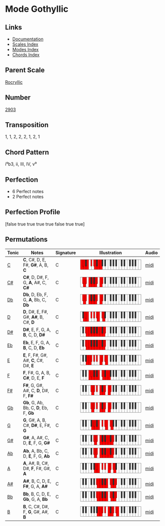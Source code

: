 # Mode Gothyllic

## Links

- [Documentation](README.md)
- [Scales Index](Scales.md)
- [Modes Index](Modes.md)
- [Chords Index](Chords.md)

## Parent Scale

[Rocryllic](ScaleRocryllic.md)

## Number

[2903](https://ianring.com/musictheory/scales/2903)

## Transposition

1, 1, 2, 2, 2, 1, 2, 1

## Chord Pattern

i⁰b3, ii, III, IV, v⁰

## Perfection

- 6 Perfect notes
- 2 Perfect notes

## Perfection Profile

[false true true true true false true true]

## Permutations

| Tonic | Notes | Signature | Illustration | Audio |
|-------|-------|-----------|--------------|-------|
| [C](ModeCNaturalGothyllic.md) | **C**, C#, D, E, F#, **G#**, A, B, **C** | C | ![CNaturalGothyllic](ModeCNaturalGothyllic.png) | [midi](https://github.com/edipermadi/music/blob/main/docs/ModeCNaturalGothyllic.mid?raw=true) |
| [C#](ModeCSharpGothyllic.md) | **C#**, D, D#, F, G, **A**, A#, C, **C#** | C | ![CSharpGothyllic](ModeCSharpGothyllic.png) | [midi](https://github.com/edipermadi/music/blob/main/docs/ModeCSharpGothyllic.mid?raw=true) |
| [Db](ModeDFlatGothyllic.md) | **Db**, D, Eb, F, G, **A**, Bb, C, **Db** | C | ![DFlatGothyllic](ModeDFlatGothyllic.png) | [midi](https://github.com/edipermadi/music/blob/main/docs/ModeDFlatGothyllic.mid?raw=true) |
| [D](ModeDNaturalGothyllic.md) | **D**, D#, E, F#, G#, **A#**, B, C#, **D** | C | ![DNaturalGothyllic](ModeDNaturalGothyllic.png) | [midi](https://github.com/edipermadi/music/blob/main/docs/ModeDNaturalGothyllic.mid?raw=true) |
| [D#](ModeDSharpGothyllic.md) | **D#**, E, F, G, A, **B**, C, D, **D#** | C | ![DSharpGothyllic](ModeDSharpGothyllic.png) | [midi](https://github.com/edipermadi/music/blob/main/docs/ModeDSharpGothyllic.mid?raw=true) |
| [Eb](ModeEFlatGothyllic.md) | **Eb**, E, F, G, A, **B**, C, D, **Eb** | C | ![EFlatGothyllic](ModeEFlatGothyllic.png) | [midi](https://github.com/edipermadi/music/blob/main/docs/ModeEFlatGothyllic.mid?raw=true) |
| [E](ModeENaturalGothyllic.md) | **E**, F, F#, G#, A#, **C**, C#, D#, **E** | C | ![ENaturalGothyllic](ModeENaturalGothyllic.png) | [midi](https://github.com/edipermadi/music/blob/main/docs/ModeENaturalGothyllic.mid?raw=true) |
| [F](ModeFNaturalGothyllic.md) | **F**, F#, G, A, B, **C#**, D, E, **F** | C | ![FNaturalGothyllic](ModeFNaturalGothyllic.png) | [midi](https://github.com/edipermadi/music/blob/main/docs/ModeFNaturalGothyllic.mid?raw=true) |
| [F#](ModeFSharpGothyllic.md) | **F#**, G, G#, A#, C, **D**, D#, F, **F#** | C | ![FSharpGothyllic](ModeFSharpGothyllic.png) | [midi](https://github.com/edipermadi/music/blob/main/docs/ModeFSharpGothyllic.mid?raw=true) |
| [Gb](ModeGFlatGothyllic.md) | **Gb**, G, Ab, Bb, C, **D**, Eb, F, **Gb** | C | ![GFlatGothyllic](ModeGFlatGothyllic.png) | [midi](https://github.com/edipermadi/music/blob/main/docs/ModeGFlatGothyllic.mid?raw=true) |
| [G](ModeGNaturalGothyllic.md) | **G**, G#, A, B, C#, **D#**, E, F#, **G** | C | ![GNaturalGothyllic](ModeGNaturalGothyllic.png) | [midi](https://github.com/edipermadi/music/blob/main/docs/ModeGNaturalGothyllic.mid?raw=true) |
| [G#](ModeGSharpGothyllic.md) | **G#**, A, A#, C, D, **E**, F, G, **G#** | C | ![GSharpGothyllic](ModeGSharpGothyllic.png) | [midi](https://github.com/edipermadi/music/blob/main/docs/ModeGSharpGothyllic.mid?raw=true) |
| [Ab](ModeAFlatGothyllic.md) | **Ab**, A, Bb, C, D, **E**, F, G, **Ab** | C | ![AFlatGothyllic](ModeAFlatGothyllic.png) | [midi](https://github.com/edipermadi/music/blob/main/docs/ModeAFlatGothyllic.mid?raw=true) |
| [A](ModeANaturalGothyllic.md) | **A**, A#, B, C#, D#, **F**, F#, G#, **A** | C | ![ANaturalGothyllic](ModeANaturalGothyllic.png) | [midi](https://github.com/edipermadi/music/blob/main/docs/ModeANaturalGothyllic.mid?raw=true) |
| [A#](ModeASharpGothyllic.md) | **A#**, B, C, D, E, **F#**, G, A, **A#** | C | ![ASharpGothyllic](ModeASharpGothyllic.png) | [midi](https://github.com/edipermadi/music/blob/main/docs/ModeASharpGothyllic.mid?raw=true) |
| [Bb](ModeBFlatGothyllic.md) | **Bb**, B, C, D, E, **Gb**, G, A, **Bb** | C | ![BFlatGothyllic](ModeBFlatGothyllic.png) | [midi](https://github.com/edipermadi/music/blob/main/docs/ModeBFlatGothyllic.mid?raw=true) |
| [B](ModeBNaturalGothyllic.md) | **B**, C, C#, D#, F, **G**, G#, A#, **B** | C | ![BNaturalGothyllic](ModeBNaturalGothyllic.png) | [midi](https://github.com/edipermadi/music/blob/main/docs/ModeBNaturalGothyllic.mid?raw=true) |
